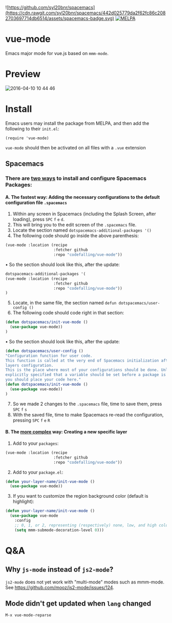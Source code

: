 ![https://github.com/syl20bnr/spacemacs](https://cdn.rawgit.com/syl20bnr/spacemacs/442d025779da2f62fc86c2082703697714db6514/assets/spacemacs-badge.svg)
[![MELPA](https://melpa.org/packages/vue-mode-badge.svg)](https://melpa.org/#/vue-mode)

# vue-mode
Emacs major mode for vue.js based on `mmm-mode`.

# Preview

![2016-04-10 10 44 46](https://cloud.githubusercontent.com/assets/5436704/14410955/4f130d5e-ff6e-11e5-87a5-4fbd0008b475.png)

# Install

Emacs users may install the package from MELPA, and then add the following to their `init.el`:

```elisp
(require 'vue-mode)
```

`vue-mode` should then be activated on all files with a `.vue` extension

## Spacemacs

### There are [two ways](http://spacemacs.org/doc/DOCUMENTATION.html#configure-packages) to install and configure Spacemacs Packages:

#### A. The fastest way: Adding the necessary configurations to the default configuration file `.spacemacs`

   1. Within any screen in Spacemacs (including the Splash Screen, after loading), press `SPC` `f` `e` `d`.
   2. This will bring you to the edit screen of the `.spacemacs` file.
   3. Locate the section named `dotspacemacs-additional-packages '()`
   4. The following code should go inside the above parenthesis:
   ```lisp
   (vue-mode :location (recipe
                        :fetcher github
                        :repo "codefalling/vue-mode"))
   ```
   • So the section should look like this, after the update:
   ```lisp
   dotspacemacs-additional-packages '(
   (vue-mode :location (recipe
                        :fetcher github
                        :repo "codefalling/vue-mode"))
   )
   ```
   5. Locate, in the same file, the section named `defun dotspacemacs/user-config ()`
   6. The following code should code right in that section:
   ```lisp
   (defun dotspacemacs/init-vue-mode ()
     (use-package vue-mode))
   )
   ```
   • So the section should look like this, after the update:
   ```lisp
   (defun dotspacemacs/user-config ()
   "Configuration function for user code.
   This function is called at the very end of Spacemacs initialization after
   layers configuration.
   This is the place where most of your configurations should be done. Unless it is
   explicitly specified that a variable should be set before a package is loaded,
   you should place your code here."
   (defun dotspacemacs/init-vue-mode ()
     (use-package vue-mode))
   )
   ```
   7. So we made 2 changes to the `.spacemacs` file, time to save them, press `SPC` `f` `s`
   8. With the saved file, time to make Spacemacs re-read the configuration, pressing `SPC` `f` `e` `R`

#### B. The [more complex](http://spacemacs.org/doc/DOCUMENTATION.html#without-a-layer) way: Creating a new specific layer 

   1. Add to your `packages`:
   ```lisp
   (vue-mode :location (recipe
                        :fetcher github
                        :repo "codefalling/vue-mode"))
   ```
   2. Add to your `package.el`:

   ```lisp
   (defun your-layer-name/init-vue-mode ()
     (use-package vue-mode))
   ```


   3. If you want to customize the region background color (default is highlight):

   ```lisp
   (defun your-layer-name/init-vue-mode ()
     (use-package vue-mode
       :config
       ;; 0, 1, or 2, representing (respectively) none, low, and high coloring
       (setq mmm-submode-decoration-level 0)))
   ```

# Q&A

## Why `js-mode` instead of `js2-mode`?

`js2-mode` does not yet work with "multi-mode" modes such as mmm-mode. See https://github.com/mooz/js2-mode/issues/124.

## Mode didn't get updated when `lang` changed

`M-x vue-mode-reparse`
